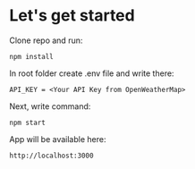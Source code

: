 # Let's get started

Clone repo and run:

 `npm install`

In root folder create .env file and write there:

`API_KEY = <Your API Key from OpenWeatherMap>`

Next, write command:

`npm start`

App will be available here: 

`http://localhost:3000`
